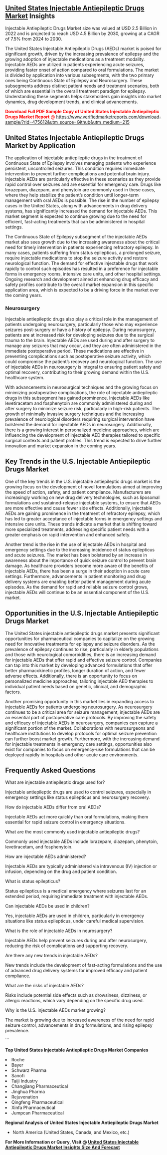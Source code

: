 <h2><a href="https://www.verifiedmarketreports.com/download-sample/?rid=475612&amp;utm_source=Github&amp;utm_medium=215" target="_blank">United States Injectable Antiepileptic Drugs Market</a> Insights</h2><p>Injectable Antiepileptic Drugs Market size was valued at USD 2.5 Billion in 2022 and is projected to reach USD 4.5 Billion by 2030, growing at a CAGR of 7.5% from 2024 to 2030.</p><p><p>The United States Injectable Antiepileptic Drugs (AEDs) market is poised for significant growth, driven by the increasing prevalence of epilepsy and the growing adoption of injectable medications as a treatment modality. Injectable AEDs are utilized in patients experiencing acute seizures, providing faster onset of action compared to oral formulations. The market is divided by application into various subsegments, with the two primary ones being Continuous State of Epilepsy and Neurosurgery. These subsegments address distinct patient needs and treatment scenarios, both of which are essential in the overall treatment paradigm for epilepsy. Understanding these segments helps stakeholders gain insights into market dynamics, drug development trends, and clinical advancements.<p><span class=""><span style="color: #ff0000;"><strong>Download Full PDF Sample Copy of United States Injectable Antiepileptic Drugs Market Report</strong> @ </span><a href="https://www.verifiedmarketreports.com/download-sample/?rid=475612&amp;utm_source=Github&amp;utm_medium=215" target="_blank">https://www.verifiedmarketreports.com/download-sample/?rid=475612&amp;utm_source=Github&amp;utm_medium=215</a></span></p></p><h2>United States Injectable Antiepileptic Drugs Market by Application</h2><p>The application of injectable antiepileptic drugs in the treatment of Continuous State of Epilepsy involves managing patients who experience persistent, uncontrolled seizures. This condition requires immediate intervention to prevent further complications and potential brain injury. Injectable AEDs are particularly effective in these scenarios as they provide rapid control over seizures and are essential for emergency care. Drugs like lorazepam, diazepam, and phenytoin are commonly used in these cases, where they help stabilize the patient’s condition until longer-term management with oral AEDs is possible. The rise in the number of epilepsy cases in the United States, along with advancements in drug delivery systems, has significantly increased the demand for injectable AEDs. This market segment is expected to continue growing due to the need for efficient, fast-acting treatments that can be administered in hospital settings.<p>The Continuous State of Epilepsy subsegment of the injectable AEDs market also sees growth due to the increasing awareness about the critical need for timely intervention in patients experiencing refractory epilepsy. In many cases, patients suffering from status epilepticus, a prolonged seizure, require injectable medications to stop the seizure activity and restore neurological function. The demand for effective injectable drugs that work rapidly to control such episodes has resulted in a preference for injectable forms in emergency rooms, intensive care units, and other hospital settings. Ongoing research and development aimed at enhancing drug efficacy and safety profiles contribute to the overall market expansion in this specific application area, which is expected to be a driving force in the market over the coming years.</p><h3>Neurosurgery</h3><p>Injectable antiepileptic drugs also play a critical role in the management of patients undergoing neurosurgery, particularly those who may experience seizures post-surgery or have a history of epilepsy. During neurosurgery, patients are at increased risk for developing seizures due to the surgical trauma to the brain. Injectable AEDs are used during and after surgery to manage any seizures that may occur, and they are often administered in the immediate postoperative period. These medications are effective in preventing complications such as postoperative seizure activity, which could compromise the patient’s recovery and neurological function. The use of injectable AEDs in neurosurgery is integral to ensuring patient safety and optimal recovery, contributing to their growing demand within the U.S. healthcare system.<p>With advancements in neurosurgical techniques and the growing focus on minimizing postoperative complications, the role of injectable antiepileptic drugs in this subsegment has gained prominence. Injectable AEDs like levetiracetam and fosphenytoin are commonly administered during and after surgery to minimize seizure risk, particularly in high-risk patients. The growth of minimally invasive surgery techniques and the increasing prevalence of neurological disorders requiring surgical intervention have bolstered the demand for injectable AEDs in neurosurgery. Additionally, there is a growing interest in personalized medicine approaches, which are influencing the development of injectable AED therapies tailored to specific surgical contexts and patient profiles. This trend is expected to drive further innovation and market expansion in the coming years.</p><h2>Key Trends in the U.S. Injectable Antiepileptic Drugs Market</h2><p>One of the key trends in the U.S. injectable antiepileptic drugs market is the growing focus on the development of novel formulations aimed at improving the speed of action, safety, and patient compliance. Manufacturers are increasingly working on new drug delivery technologies, such as liposomal formulations and sustained-release injectable systems, to ensure that AEDs are more effective and cause fewer side effects. Additionally, injectable AEDs are gaining prominence in the treatment of refractory epilepsy, which has led to greater acceptance of injectable forms in emergency settings and intensive care units. These trends indicate a market that is shifting toward more specialized treatments, addressing specific patient needs with a greater emphasis on rapid intervention and enhanced safety.<p>Another trend is the rise in the use of injectable AEDs in hospital and emergency settings due to the increasing incidence of status epilepticus and acute seizures. The market has been bolstered by an increase in awareness about the importance of quick seizure control to prevent brain damage. As healthcare providers become more aware of the benefits of injectable AEDs, there has been a surge in their adoption in acute care settings. Furthermore, advancements in patient monitoring and drug delivery systems are enabling better patient management during acute episodes. As the demand for rapid and reliable seizure control grows, injectable AEDs will continue to be an essential component of the U.S. market.</p><h2>Opportunities in the U.S. Injectable Antiepileptic Drugs Market</h2><p>The United States injectable antiepileptic drugs market presents significant opportunities for pharmaceutical companies to capitalize on the growing need for innovative treatments for epilepsy and seizure disorders. As the prevalence of epilepsy continues to rise, particularly in elderly populations and those with neurological comorbidities, there is an increasing demand for injectable AEDs that offer rapid and effective seizure control. Companies can tap into this market by developing advanced formulations that offer better pharmacokinetic profiles, longer duration of action, and fewer adverse effects. Additionally, there is an opportunity to focus on personalized medicine approaches, tailoring injectable AED therapies to individual patient needs based on genetic, clinical, and demographic factors.<p>Another promising opportunity in this market lies in expanding access to injectable AEDs for patients undergoing neurosurgery. As neurosurgery continues to be a critical area for seizure management, injectable AEDs are an essential part of postoperative care protocols. By improving the safety and efficacy of injectable AEDs in neurosurgery, companies can capture a significant portion of the market. Collaborations with neurosurgeons and healthcare institutions to develop protocols for optimal seizure prevention can further boost market growth. Furthermore, with the increasing demand for injectable treatments in emergency care settings, opportunities also exist for companies to focus on emergency-use formulations that can be deployed rapidly in hospitals and other acute care environments.</p><h2>Frequently Asked Questions</h2><p>What are injectable antiepileptic drugs used for?</p><p>Injectable antiepileptic drugs are used to control seizures, especially in emergency settings like status epilepticus and neurosurgery recovery.</p><p>How do injectable AEDs differ from oral AEDs?</p><p>Injectable AEDs act more quickly than oral formulations, making them essential for rapid seizure control in emergency situations.</p><p>What are the most commonly used injectable antiepileptic drugs?</p><p>Commonly used injectable AEDs include lorazepam, diazepam, phenytoin, levetiracetam, and fosphenytoin.</p><p>How are injectable AEDs administered?</p><p>Injectable AEDs are typically administered via intravenous (IV) injection or infusion, depending on the drug and patient condition.</p><p>What is status epilepticus?</p><p>Status epilepticus is a medical emergency where seizures last for an extended period, requiring immediate treatment with injectable AEDs.</p><p>Can injectable AEDs be used in children?</p><p>Yes, injectable AEDs are used in children, particularly in emergency situations like status epilepticus, under careful medical supervision.</p><p>What is the role of injectable AEDs in neurosurgery?</p><p>Injectable AEDs help prevent seizures during and after neurosurgery, reducing the risk of complications and supporting recovery.</p><p>Are there any new trends in injectable AEDs?</p><p>New trends include the development of fast-acting formulations and the use of advanced drug delivery systems for improved efficacy and patient compliance.</p><p>What are the risks of injectable AEDs?</p><p>Risks include potential side effects such as drowsiness, dizziness, or allergic reactions, which vary depending on the specific drug used.</p><p>Why is the U.S. injectable AEDs market growing?</p><p>The market is growing due to increased awareness of the need for rapid seizure control, advancements in drug formulations, and rising epilepsy prevalence.</p>```</p><p><strong>Top United States Injectable Antiepileptic Drugs Market Companies</strong></p><div data-test-id=""><p><li>Roche</li><li> Bayer</li><li> Schwarz Pharma</li><li> Sanofi</li><li> Taiji Industry</li><li> Changjiang Pharmaceutical</li><li> Jinghua Pharma</li><li> Rejuvenation</li><li> Qingfeng Pharmaceutical</li><li> Xinfa Pharmaceutical</li><li> Jumpcan Pharmaceutical</li></p><div><strong>Regional Analysis of&nbsp;United States Injectable Antiepileptic Drugs Market</strong></div><ul><li dir="ltr"><p dir="ltr">North America&nbsp;(United States, Canada, and Mexico, etc.)</p></li></ul><p><strong>For More Information or Query, Visit @&nbsp;</strong><strong><a href="https://www.verifiedmarketreports.com/product/injectable-antiepileptic-drugs-market/?utm_source=Github&amp;utm_medium=215" target="_blank">United States Injectable Antiepileptic Drugs Market Insights Size And Forecast</a></strong></p></div>
